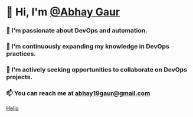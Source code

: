 # 👋 Hi, I'm [@Abhay Gaur](https://github.com/AbhayGaur1903/)
### 👀 I'm passionate about DevOps and automation.
### 🌱 I'm continuously expanding my knowledge in DevOps practices.
### 💼 I'm actively seeking opportunities to collaborate on DevOps projects.
### 📫 You can reach me at [abhay19gaur@gmail.com](mailto:abhay19gaur@gmail.com)


<!---
AbhayGaur1903/AbhayGaur1903 is a ✨ special ✨ repository because its `README.md` (this file) appears on your GitHub profile.
You can click the Preview link to take a look at your changes.
--->
[Hello](https://www.youtube.com/watch?v=YQHsXMglC9A)
